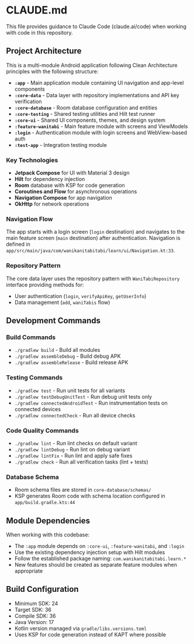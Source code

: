 # CLAUDE.md

This file provides guidance to Claude Code (claude.ai/code) when working with code in this repository.

## Project Architecture

This is a multi-module Android application following Clean Architecture principles with the following structure:

- **`:app`** - Main application module containing UI navigation and app-level components
- **`:core-data`** - Data layer with repository implementations and API key verification
- **`:core-database`** - Room database configuration and entities
- **`:core-testing`** - Shared testing utilities and Hilt test runner
- **`:core-ui`** - Shared UI components, themes, and design system
- **`:feature-wanitabi`** - Main feature module with screens and ViewModels
- **`:login`** - Authentication module with login screens and WebView-based auth
- **`:test-app`** - Integration testing module

### Key Technologies
- **Jetpack Compose** for UI with Material 3 design
- **Hilt** for dependency injection
- **Room** database with KSP for code generation
- **Coroutines and Flow** for asynchronous operations
- **Navigation Compose** for app navigation
- **OkHttp** for network operations

### Navigation Flow
The app starts with a login screen (`login` destination) and navigates to the main feature screen (`main` destination) after authentication. Navigation is defined in `app/src/main/java/com/wanikanitabitabi/learn/ui/Navigation.kt:33`.

### Repository Pattern
The core data layer uses the repository pattern with `WaniTabiRepository` interface providing methods for:
- User authentication (`login`, `verifyApiKey`, `getUserInfo`)
- Data management (`add`, `waniTabis` flow)

## Development Commands

### Build Commands
- `./gradlew build` - Build all modules
- `./gradlew assembleDebug` - Build debug APK
- `./gradlew assembleRelease` - Build release APK

### Testing Commands
- `./gradlew test` - Run unit tests for all variants
- `./gradlew testDebugUnitTest` - Run debug unit tests only
- `./gradlew connectedAndroidTest` - Run instrumentation tests on connected devices
- `./gradlew connectedCheck` - Run all device checks

### Code Quality Commands
- `./gradlew lint` - Run lint checks on default variant
- `./gradlew lintDebug` - Run lint on debug variant
- `./gradlew lintFix` - Run lint and apply safe fixes
- `./gradlew check` - Run all verification tasks (lint + tests)

### Database Schema
- Room schema files are stored in `core-database/schemas/`
- KSP generates Room code with schema location configured in `app/build.gradle.kts:44`

## Module Dependencies

When working with this codebase:
- The `:app` module depends on `:core-ui`, `:feature-wanitabi`, and `:login`
- Use the existing dependency injection setup with Hilt modules
- Follow the established package naming: `com.wanikanitabitabi.learn.*`
- New features should be created as separate feature modules when appropriate

## Build Configuration

- Minimum SDK: 24
- Target SDK: 36
- Compile SDK: 36
- Java Version: 17
- Kotlin version managed via `gradle/libs.versions.toml`
- Uses KSP for code generation instead of KAPT where possible